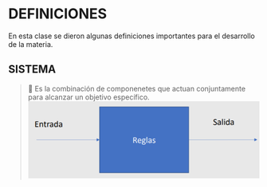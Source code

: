 # DEFINICIONES
En esta clase se dieron algunas definiciones importantes para el desarrollo de la materia.
## SISTEMA
 > 🔑 Es la combinación de componenetes que actuan conjuntamente para alcanzar un objetivo específico.
![Sistema](https://github.com/Santi24Garcia/APUNTES/blob/main/IMAGENES/Sistema.png)
